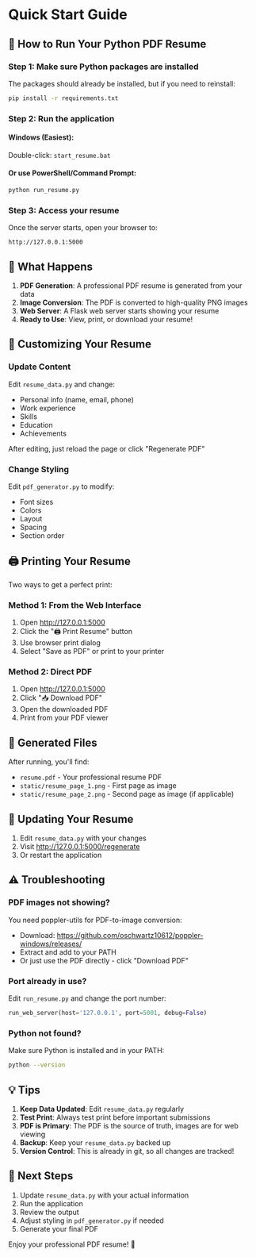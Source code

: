 # Quick Start Guide

## 🚀 How to Run Your Python PDF Resume

### Step 1: Make sure Python packages are installed
The packages should already be installed, but if you need to reinstall:
```bash
pip install -r requirements.txt
```

### Step 2: Run the application

#### Windows (Easiest):
Double-click: `start_resume.bat`

#### Or use PowerShell/Command Prompt:
```bash
python run_resume.py
```

### Step 3: Access your resume
Once the server starts, open your browser to:
```
http://127.0.0.1:5000
```

## 📝 What Happens

1. **PDF Generation**: A professional PDF resume is generated from your data
2. **Image Conversion**: The PDF is converted to high-quality PNG images
3. **Web Server**: A Flask web server starts showing your resume
4. **Ready to Use**: View, print, or download your resume!

## 🎨 Customizing Your Resume

### Update Content
Edit `resume_data.py` and change:
- Personal info (name, email, phone)
- Work experience
- Skills
- Education
- Achievements

After editing, just reload the page or click "Regenerate PDF"

### Change Styling
Edit `pdf_generator.py` to modify:
- Font sizes
- Colors
- Layout
- Spacing
- Section order

## 🖨️ Printing Your Resume

Two ways to get a perfect print:

### Method 1: From the Web Interface
1. Open http://127.0.0.1:5000
2. Click the "🖨️ Print Resume" button
3. Use browser print dialog
4. Select "Save as PDF" or print to your printer

### Method 2: Direct PDF
1. Open http://127.0.0.1:5000
2. Click "📥 Download PDF"
3. Open the downloaded PDF
4. Print from your PDF viewer

## 📂 Generated Files

After running, you'll find:
- `resume.pdf` - Your professional resume PDF
- `static/resume_page_1.png` - First page as image
- `static/resume_page_2.png` - Second page as image (if applicable)

## 🔄 Updating Your Resume

1. Edit `resume_data.py` with your changes
2. Visit http://127.0.0.1:5000/regenerate
3. Or restart the application

## ⚠️ Troubleshooting

### PDF images not showing?
You need poppler-utils for PDF-to-image conversion:
- Download: https://github.com/oschwartz10612/poppler-windows/releases/
- Extract and add to your PATH
- Or just use the PDF directly - click "Download PDF"

### Port already in use?
Edit `run_resume.py` and change the port number:
```python
run_web_server(host='127.0.0.1', port=5001, debug=False)
```

### Python not found?
Make sure Python is installed and in your PATH:
```bash
python --version
```

## 💡 Tips

1. **Keep Data Updated**: Edit `resume_data.py` regularly
2. **Test Print**: Always test print before important submissions
3. **PDF is Primary**: The PDF is the source of truth, images are for web viewing
4. **Backup**: Keep your `resume_data.py` backed up
5. **Version Control**: This is already in git, so all changes are tracked!

## 🎯 Next Steps

1. Update `resume_data.py` with your actual information
2. Run the application
3. Review the output
4. Adjust styling in `pdf_generator.py` if needed
5. Generate your final PDF

Enjoy your professional PDF resume! 🎉

